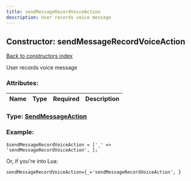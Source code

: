 ```yaml
---
title: sendMessageRecordVoiceAction
description: User records voice message
---
```

## Constructor: sendMessageRecordVoiceAction  
[Back to constructors index](index.md)



User records voice message

### Attributes:

| Name     |    Type       | Required | Description |
|----------|:-------------:|:--------:|------------:|



### Type: [SendMessageAction](../types/SendMessageAction.md)


### Example:

```
$sendMessageRecordVoiceAction = ['_' => 'sendMessageRecordVoiceAction', ];
```  

Or, if you're into Lua:  


```
sendMessageRecordVoiceAction={_='sendMessageRecordVoiceAction', }

```


